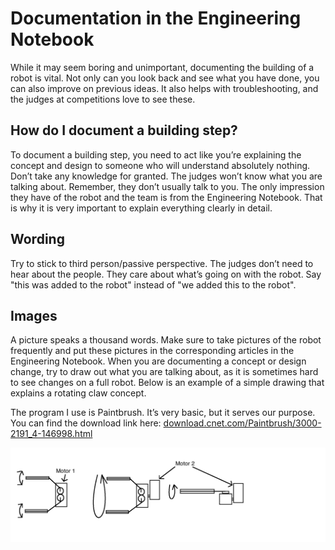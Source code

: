 # Documentation in the Engineering Notebook
While it may seem boring and unimportant, documenting the building of a robot is vital. Not only can you look back and see what you have done, you can also improve on previous ideas. It also helps with troubleshooting, and the judges at competitions love to see these.

## How do I document a building step?
To document a building step, you need to act like you’re explaining the concept and design to someone who will understand absolutely nothing. Don’t take any knowledge for granted. The judges won’t know what you are talking about. Remember, they don’t usually talk to you. The only impression they have of the robot and the team is from the Engineering Notebook. That is why it is very important to explain everything clearly in detail.

## Wording
Try to stick to third person/passive perspective. The judges don’t need to hear about the people. They care about what’s going on with the robot. Say "this was added to the robot" instead of "we added this to the robot".

## Images
A picture speaks a thousand words. Make sure to take pictures of the robot frequently and put these pictures in the corresponding articles in the Engineering Notebook. When you are documenting a concept or design change, try to draw out what you are talking about, as it is sometimes hard to see changes on a full robot. Below is an example of a simple drawing that explains a rotating claw concept.

The program I use is Paintbrush. It’s very basic, but it serves our purpose. You can find the download link here: [download.cnet.com/Paintbrush/3000-2191_4-146998.html](http://download.cnet.com/Paintbrush/3000-2191_4-146998.html)

![Example image](./Graphics/exampleimage.png)

